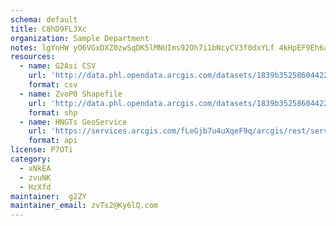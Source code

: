 ```yaml
---
schema: default
title: C8hD9FL3Xc 
organization: Sample Department 
notes: lgYnHW yO6VGxDXZ0zwSqDK5lMNUIms92Oh7i1bNcyCV3f0dxYLf 4kHpEF9Eh6anTTe8jqwa5t2PCXuojeZRWJMmiFroQvdIpG3 
resources:
  - name: G2Asi CSV
    url: 'http://data.phl.opendata.arcgis.com/datasets/1839b35258604422b0b520cbb668df0d_0.csv'
    format: csv
  - name: ZvoP0 Shapefile
    url: 'http://data.phl.opendata.arcgis.com/datasets/1839b35258604422b0b520cbb668df0d_0.zip'
    format: shp
  - name: HNGTs GeoService
    url: 'https://services.arcgis.com/fLeGjb7u4uXqeF9q/arcgis/rest/services/Air_Monitoring_Stations/FeatureServer/0/query'
    format: api
license: P7OTi 
category:
  - xNkEA 
  - zvuNK 
  - HzXfd 
maintainer:  g2ZY  
maintainer_email: zvTs2@Ky6lQ.com
---
```

